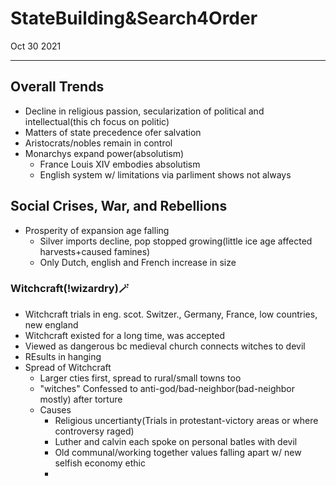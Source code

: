 # StateBuilding&Search4Order
Oct 30 2021
***
## Overall Trends 
 - Decline in religious passion, secularization of political and intellectual(this ch focus on politic)
 - Matters of state precedence ofer salvation 
 - Aristocrats/nobles remain in control 
 - Monarchys expand power(absolutism)
   - France Louis XIV embodies absolutism 
   - English system w/ limitations via parliment shows not always 

## Social Crises, War, and Rebellions 
 - Prosperity of expansion age falling
   - Silver imports decline, pop stopped growing(little ice age affected harvests+caused famines)
   - Only Dutch, english and French increase in size 

### Witchcraft(!wizardry)🪄
 - Witchcraft trials in eng. scot. Switzer., Germany, France, low countries, new england 
 - Witchcraft existed for a long time, was accepted
 - Viewed as dangerous bc medieval church connects witches to devil 
 - REsults in hanging 
 - Spread of Witchcraft
   - Larger cties first, spread to rural/small towns too 
   - "witches" Confessed to anti-god/bad-neighbor(bad-neighbor mostly) after torture
   - Causes
     - Religious uncertianty(Trials in protestant-victory areas or where controversy raged)
     - Luther and calvin each spoke on personal batles with devil
     - Old communal/working together values falling apart w/ new selfish economy ethic
     - 
